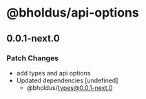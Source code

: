 # @bholdus/api-options

## 0.0.1-next.0
### Patch Changes

- add types and api options
- Updated dependencies [undefined]
  - @bholdus/types@0.0.1-next.0

